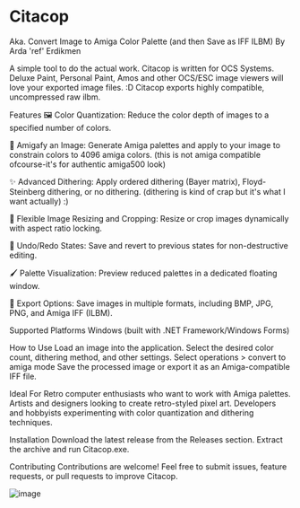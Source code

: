 # Citacop
Aka. Convert Image to Amiga Color Palette (and then Save as IFF ILBM) 
By Arda 'ref' Erdikmen

A simple tool to do the actual work.
Citacop is written for OCS Systems. Deluxe Paint, Personal Paint, Amos and other OCS/ESC image viewers will love your exported image files. :D
Citacop exports highly compatible, uncompressed raw ilbm.

Features
🖼️ Color Quantization: Reduce the color depth of images to a specified number of colors.

🎨 Amigafy an Image: Generate Amiga palettes and apply to your image to constrain colors to 4096 amiga colors. (this is not amiga compatible ofcourse-it's for authentic amiga500 look)

✨ Advanced Dithering: Apply ordered dithering (Bayer matrix), Floyd-Steinberg dithering, or no dithering. (dithering is kind of crap but it's what I want actually) :)

📏 Flexible Image Resizing and Cropping: Resize or crop images dynamically with aspect ratio locking.

🔄 Undo/Redo States: Save and revert to previous states for non-destructive editing.

🖌️ Palette Visualization: Preview reduced palettes in a dedicated floating window.

💾 Export Options: Save images in multiple formats, including BMP, JPG, PNG, and Amiga IFF (ILBM).


Supported Platforms
Windows (built with .NET Framework/Windows Forms)

How to Use
Load an image into the application.
Select the desired color count, dithering method, and other settings.
Select operations > convert to amiga mode
Save the processed image or export it as an Amiga-compatible IFF file.

Ideal For
Retro computer enthusiasts who want to work with Amiga palettes.
Artists and designers looking to create retro-styled pixel art.
Developers and hobbyists experimenting with color quantization and dithering techniques.

Installation
Download the latest release from the Releases section.
Extract the archive and run Citacop.exe.

Contributing
Contributions are welcome! Feel free to submit issues, feature requests, or pull requests to improve Citacop.

![image](https://github.com/user-attachments/assets/1dd810da-c7d3-4efb-9321-f0dc72106b86)

